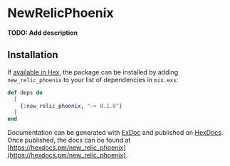 # NewRelicPhoenix

**TODO: Add description**

## Installation

If [available in Hex](https://hex.pm/docs/publish), the package can be installed
by adding `new_relic_phoenix` to your list of dependencies in `mix.exs`:

```elixir
def deps do
  [
    {:new_relic_phoenix, "~> 0.1.0"}
  ]
end
```

Documentation can be generated with [ExDoc](https://github.com/elixir-lang/ex_doc)
and published on [HexDocs](https://hexdocs.pm). Once published, the docs can
be found at [https://hexdocs.pm/new_relic_phoenix](https://hexdocs.pm/new_relic_phoenix).
